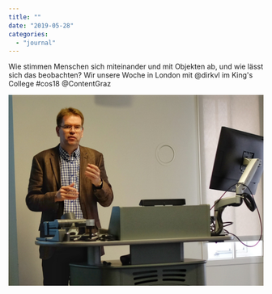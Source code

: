 ```yaml
---
title: ""
date: "2019-05-28"
categories: 
  - "journal"
---
```


Wie stimmen Menschen sich miteinander und mit Objekten ab, und wie lässt sich das beobachten? Wir unsere Woche in London mit @dirkvl im King's College #cos18 @ContentGraz

![](images/14649e6b96.jpg)
